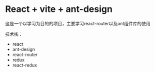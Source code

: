 # React + vite + ant-design

这是一个以学习为目的的项目，主要学习react-router以及ant组件库的使用

技术栈：

- react
- ant-design
- react-router
- redux
- react-redux